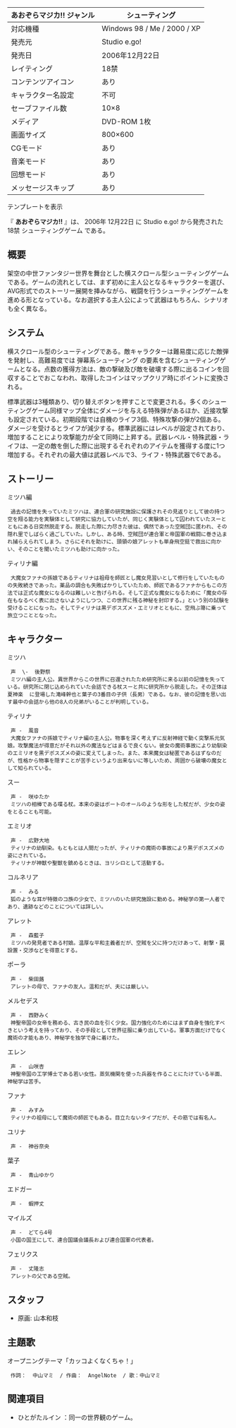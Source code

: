 あおぞらマジカ!!  ジャンル  |  シューティング   
---|---  
対応機種  |  Windows  98  /  Me  /  2000  /  XP   
発売元  |  Studio e.go!   
発売日  |  2006年12月22日   
レイティング  |  18禁   
コンテンツアイコン  |  あり   
キャラクター名設定  |  不可   
セーブファイル数  |  10×8   
メディア  |  DVD-ROM 1枚   
画面サイズ  |  800×600   
CGモード  |  あり   
音楽モード  |  あり   
回想モード  |  あり   
メッセージスキップ  |  あり   
テンプレートを表示  
  
『 **あおぞらマジカ!!** 』は、  2006年  12月22日  に  Studio e.go!  から発売された  18禁  シューティングゲーム
である。

##  概要  

架空の中世ファンタジー世界を舞台とした横スクロール型シューティングゲームである。ゲームの流れとしては、まず初めに主人公となるキャラクターを選び、AVG形式でのストーリー展開を挿みながら、戦闘を行うシューティングゲームを進める形となっている。なお選択する主人公によって武器はもちろん、シナリオも全く異なる。

##  システム  

横スクロール型のシューティングである。敵キャラクターは難易度に応じた敵弾を発射し、高難易度では  弾幕系シューティング
の要素を含むシューティングゲームとなる。点数の獲得方法は、敵の撃破及び敵を破壊する際に出るコインを回収することでおこなわれ、取得したコインはマップクリア時にポイントに変換される。

標準武器は3種類あり、切り替えボタンを押すことで変更される。多くのシューティングゲーム同様マップ全体にダメージを与える特殊弾があるほか、近接攻撃も設定されている。初期段階では自機のライフ3個、特殊攻撃の弾が2個ある。ダメージを受けるとライフが減少する。標準武器にはレベルが設定されており、増加することにより攻撃能力が全て同時に上昇する。武器レベル・特殊武器・ライフは、一定の敵を倒した際に出現するそれぞれのアイテムを獲得する度に1つ増加する。それぞれの最大値は武器レベルで3、ライフ・特殊武器で6である。

##  ストーリー  

ミツハ編

     過去の記憶を失っていたミツハは、連合軍の研究施設に保護されその見返りとして彼の持つ空を翔る能力を実験体として研究に協力していたが、同じく実験体として囚われていたスーとともにある日突然脱走する。脱走した際に力尽きた彼は、偶然であった空賊団に匿われ、その隠れ里でしばらく過ごしていた。しかし、ある時、空賊団が連合軍と帝国軍の戦闘に巻き込まれ捕らえられてしまう。さらにそれを助けに、頭領の娘アレットも単身飛空挺で救出に向かい、そのことを聞いたミツハも助けに向かった。 
ティリナ編

     大魔女ファナの孫娘であるティリナは祖母を師匠とし魔女見習いとして修行をしていたものの失敗続きであった。薬品の調合も失敗ばかりしていたため、師匠であるファナからもこの方法では正式な魔女になるのは難しいと告げられる。そして正式な魔女になるために「魔女の存在もなるべく表に出さないようにしつつ、この世界に残る神秘を封印する。」という別の試験を受けることになった。そしてティリナは黒デボスズメ・エミリオとともに、空飛ぶ箒に乗って旅立つこととなった。 

##  キャラクター  

ミツハ

     声  \-  後野祭 
     ミツハ編の主人公。異世界からこの世界に召還されたため研究所に来る以前の記憶を失っている。研究所に閉じ込められていた会話できる杖スーと共に研究所から脱走した。その正体は  夏神楽  に登場した滝峰幹也と葉子の3番目の子供（長男）である。なお、彼の記憶を思い出す最中の会話から他の8人の兄弟がいることが判明している。 
ティリナ

     声 -  風音 
     大魔女ファナの孫娘でティリナ編の主人公。物事を深く考えずに反射神経で動く突撃系元気娘。攻撃魔法が得意だがそれ以外の魔法などはまるで良くない。彼女の魔術事故により幼馴染のエミリオを黒デポスズメの姿に変えてしまった。また、本来魔女は秘匿であるはずなのだが、性格から物事を隠すことが苦手というより出来ないに等しいため、周囲から破壊の魔女として知られている。 
スー

     声 -  咲ゆたか 
     ミツハの相棒である喋る杖。本来の姿はボートのオールのような形をした杖だが、少女の姿をとることも可能。 
エミリオ

     声 -  広野大地 
     ティリナの幼馴染。もともとは人間だったが、ティリナの魔術の事故により黒デポスズメの姿にされている。 
     ティリナが神獣や聖獣を鎮めるときは、ヨリシロとして活動する。 
コルネリア

     声 -  みる 
     狐のような耳が特徴のコ族の少女で、ミツハのいた研究施設に勤める。神秘学の第一人者であり、遺跡などのことについては詳しい。 
アレット

     声 -  森藍子 
     ミツハの発見者である村娘。温厚な平和主義者だが、空賊を父に持つだけあって、射撃・罠設置・交渉などを得意とする。 
ポーラ

     声 -  柴田蕗 
     アレットの母で、ファナの友人。温和だが、夫には厳しい。 
メルセデス

     声 -  西野みく 
     神聖帝国の女帝を務める、古き民の血を引く少女。国力強化のためにはまず自身を強化すべきという考えを持っており、その手段として世界征服に乗り出している。軍事方面だけでなく魔術の才能もあり、神秘学を独学で身に着けた。 
エレン

     声 -  山咲杏 
     神聖帝国の工学博士である若い女性。蒸気機関を使った兵器を作ることにたけている半面、神秘学は苦手。 
ファナ

     声 -  みすみ 
     ティリナの祖母にして魔術の師匠でもある。目立たないタイプだが、その筋では有名人。 
ユリナ

     声 -  神谷奈央 
葉子

     声 -  青山ゆかり 
エドガー

     声 -  蝦押丈 
マイルズ

     声 -  どてら4号 
     小国の国王にして、連合国議会議長および連合国軍の代表者。 
フェリクス

     声 -  丈隆志 
     アレットの父である空賊。 

##  スタッフ  

  * 原画:  山本和枝 

##  主題歌  

オープニングテーマ「カッコよくなくちゃ！」

     作詞：  中山マミ  / 作曲：  AngelNote  / 歌：中山マミ 

##  関連項目  

  * ひとがたルイン  ：同一の世界観のゲーム。 

